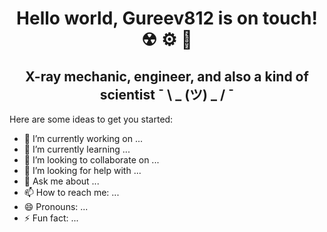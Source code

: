 <h1 align="center">Hello world, Gureev812 is on touch! ☢ ⚙ 🥼 </a> 

<h2 align="center">X-ray mechanic, engineer, and also a kind of scientist ¯ \ _ (ツ) _ / ¯ </h2>


Here are some ideas to get you started:

- 🔭 I’m currently working on ...
- 🌱 I’m currently learning ...
- 👯 I’m looking to collaborate on ...
- 🤔 I’m looking for help with ...
- 💬 Ask me about ...
- 📫 How to reach me: ...
- 😄 Pronouns: ...
- ⚡ Fun fact: ...


